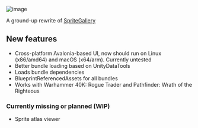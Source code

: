 ![image](https://github.com/microsoftenator2022/SpriteGallery.Avalonia/assets/5466817/450c2270-7ca6-4eca-84e9-a0af97cb1571)

A ground-up rewrite of [SpriteGallery](https://github.com/microsoftenator2022/SpriteGallery)

## New features

- Cross-platform Avalonia-based UI, now should run on Linux (x86/amd64) and macOS (x64/arm). Currently untested
- Better bundle loading based on UnityDataTools
- Loads bundle dependencies
- BlueprintReferencedAssets for all bundles
- Works with Warhammer 40K: Rogue Trader and Pathfinder: Wrath of the Righteous

### Currently missing or planned (WIP)
- Sprite atlas viewer
